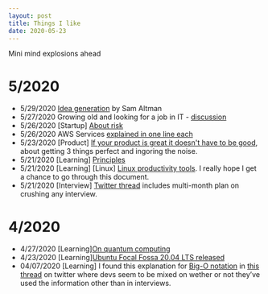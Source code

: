 ```yaml
---
layout: post
title: Things I like
date: 2020-05-23
---
```


Mini mind explosions ahead

# 5/2020
* 5/29/2020 [Idea generation](https://blog.samaltman.com/idea-generation) by Sam Altman
* 5/27/2020 Growing old and looking for a job in IT - [discussion](https://news.ycombinator.com/item?id=23320974)
* 5/26/2020 [Startup] [About risk](https://docs.google.com/presentation/d/1Ox9mwO7aCfwXUw1pllKTKCpiEJi3oIW6KHrXfNtrIXQ/edit#slide=id.g7716cfe8f5_0_186)
* 5/26/2020 AWS Services [explained in one line each](https://adayinthelifeof.nl/2020/05/20/aws.html)
* 5/23/2020 [Product] [If your product is great it doesn't have to be good](http://paulbuchheit.blogspot.com/2010/02/if-your-product-is-great-it-doesnt-need.html), about getting 3 things perfect and ingoring the noise.
* 5/21/2020 [Learning] [Principles](https://twitter.com/george__mack/status/1262509016992960512?s=21)
* 5/21/2020 [Learning] [Linux] [Linux productivity tools](https://www.usenix.org/sites/default/files/conference/protected-files/lisa19_maheshwari.pdf). I really hope I get a chance to go through this document.
* 5/21/2020 [Interview] [Twitter thread](https://twitter.com/randallkanna/status/1263309093457944576?s=21) includes multi-month plan on crushing any interview.

# 4/2020
* 4/27/2020 [Learning][On quantum computing](https://news.ycombinator.com/item?id=22989280)
* 4/23/2020 [Learning][Ubuntu Focal Fossa 20.04 LTS released](https://wiki.ubuntu.com/FocalFossa/ReleaseNotes)
* 04/07/2020 [Learning] I found this explanation for [Big-O notation](https://justin.abrah.ms/computer-science/big-o-notation-explained.html) in [this thread](https://twitter.com/lynncyrin/status/1247309754671583232?s=21) on twitter where devs seem to be mixed on wether or not they’ve used the information other than in interviews. 